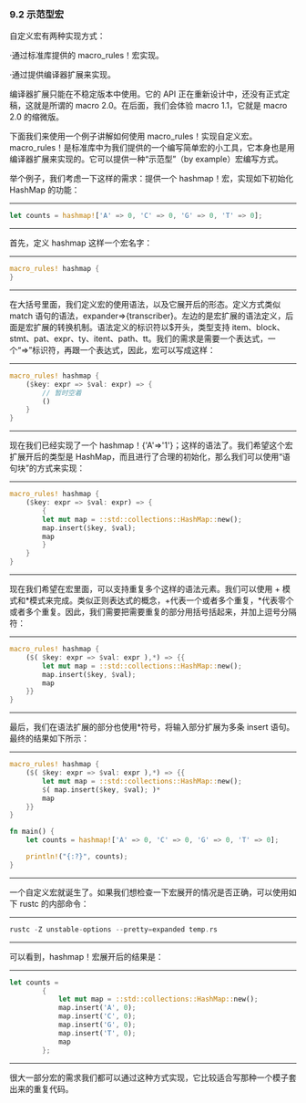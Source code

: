 ### 9.2 示范型宏

自定义宏有两种实现方式：

·通过标准库提供的 macro\_rules！宏实现。

·通过提供编译器扩展来实现。

编译器扩展只能在不稳定版本中使用。它的 API 正在重新设计中，还没有正式定稿，这就是所谓的 macro 2.0。在后面，我们会体验 macro 1.1，它就是 macro 2.0 的缩微版。

下面我们来使用一个例子讲解如何使用 macro\_rules！实现自定义宏。macro\_rules！是标准库中为我们提供的一个编写简单宏的小工具，它本身也是用编译器扩展来实现的。它可以提供一种“示范型”（by example）宏编写方式。

举个例子，我们考虑一下这样的需求：提供一个 hashmap！宏，实现如下初始化 HashMap 的功能：

---

```rust
let counts = hashmap!['A' => 0, 'C' => 0, 'G' => 0, 'T' => 0];
```

---

首先，定义 hashmap 这样一个宏名字：

---

```rust
macro_rules! hashmap {
}
```

---

在大括号里面，我们定义宏的使用语法，以及它展开后的形态。定义方式类似 match 语句的语法，expander=>{transcriber}。左边的是宏扩展的语法定义，后面是宏扩展的转换机制。语法定义的标识符以$开头，类型支持 item、block、stmt、pat、expr、ty、itent、path、tt。我们的需求是需要一个表达式，一个“=>”标识符，再跟一个表达式，因此，宏可以写成这样：

---

```rust
macro_rules! hashmap {
    ($key: expr => $val: expr) => {
        // 暂时空着
        ()
    }
}
```

---

现在我们已经实现了一个 hashmap！{'A'=>'1'}；这样的语法了。我们希望这个宏扩展开后的类型是 HashMap，而且进行了合理的初始化，那么我们可以使用“语句块”的方式来实现：

---

```rust
macro_rules! hashmap {
    ($key: expr => $val: expr) => {
        {
        let mut map = ::std::collections::HashMap::new();
        map.insert($key, $val);
        map
        }
    }
}
```

---

现在我们希望在宏里面，可以支持重复多个这样的语法元素。我们可以使用 + 模式和\*模式来完成。类似正则表达式的概念，+代表一个或者多个重复，\*代表零个或者多个重复。因此，我们需要把需要重复的部分用括号括起来，并加上逗号分隔符：

---

```rust
macro_rules! hashmap {
    ($( $key: expr => $val: expr ),*) => {{
        let mut map = ::std::collections::HashMap::new();
        map.insert($key, $val);
        map
    }}
}
```

---

最后，我们在语法扩展的部分也使用\*符号，将输入部分扩展为多条 insert 语句。最终的结果如下所示：

---

```rust
macro_rules! hashmap {
    ($( $key: expr => $val: expr ),*) => {{
        let mut map = ::std::collections::HashMap::new();
        $( map.insert($key, $val); )*
        map
    }}
}

fn main() {
    let counts = hashmap!['A' => 0, 'C' => 0, 'G' => 0, 'T' => 0];

    println!("{:?}", counts);
}
```

---

一个自定义宏就诞生了。如果我们想检查一下宏展开的情况是否正确，可以使用如下 rustc 的内部命令：

---

```rust
rustc -Z unstable-options --pretty=expanded temp.rs
```

---

可以看到，hashmap！宏展开后的结果是：

---

```rust
let counts =
        {
            let mut map = ::std::collections::HashMap::new();
            map.insert('A', 0);
            map.insert('C', 0);
            map.insert('G', 0);
            map.insert('T', 0);
            map
        };
```

---

很大一部分宏的需求我们都可以通过这种方式实现，它比较适合写那种一个模子套出来的重复代码。
